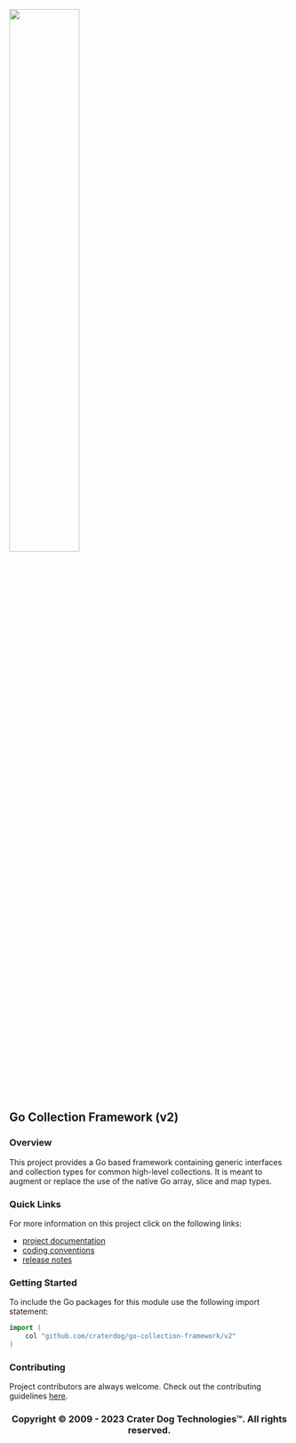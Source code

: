 <img src="https://craterdog.com/images/CraterDog.png" width="50%">

## Go Collection Framework (v2)

### Overview
This project provides a Go based framework containing generic interfaces and
collection types for common high-level collections. It is meant to augment or
replace the use of the native Go array, slice and map types.

### Quick Links
For more information on this project click on the following links:
 * [project documentation](https://github.com/craterdog/go-collection-framework/wiki)
 * [coding conventions](https://github.com/craterdog/go-collection-framework/wiki/coding-conventions)
 * [release notes](https://github.com/craterdog/go-collection-framework/wiki/release-notes)

### Getting Started
To include the Go packages for this module use the following import statement:
```go
import (
	col "github.com/craterdog/go-collection-framework/v2"
)
```

### Contributing
Project contributors are always welcome. Check out the contributing guidelines
[here](https://github.com/craterdog/go-collection-framework/blob/main/.github/CONTRIBUTING.md).

<H3 align="center"> Copyright © 2009 - 2023  Crater Dog Technologies™. All rights reserved. </H3>
